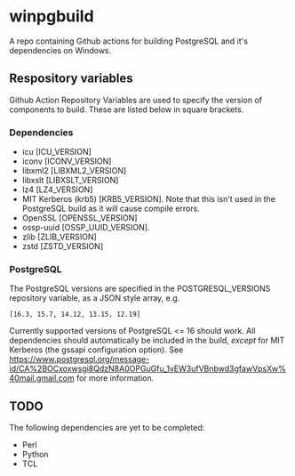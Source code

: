 # winpgbuild
A repo containing Github actions for building PostgreSQL and it's dependencies 
on Windows.

## Respository variables

Github Action Repository Variables are used to specify the version of 
components to build. These are listed below in square brackets.

### Dependencies

* icu [ICU_VERSION]
* iconv [ICONV_VERSION]
* libxml2 [LIBXML2_VERSION]
* libxslt [LIBXSLT_VERSION]
* lz4 [LZ4_VERSION]
* MIT Kerberos (krb5) [KRB5_VERSION]. Note that this isn't used in the 
  PostgreSQL build as it will cause compile errors.
* OpenSSL [OPENSSL_VERSION]
* ossp-uuid [OSSP_UUID_VERSION].
* zlib [ZLIB_VERSION]
* zstd [ZSTD_VERSION]

### PostgreSQL

The PostgreSQL versions are specified in the POSTGRESQL_VERSIONS repository 
variable,
as a JSON style array, e.g.

```[16.3, 15.7, 14.12, 13.15, 12.19]```

Currently supported versions of PostgreSQL <= 16 should work. All dependencies 
should automatically be included in the build, *except* for MIT Kerberos (the 
gssapi configuration option). See 
https://www.postgresql.org/message-id/CA%2BOCxoxwsgi8QdzN8A0OPGuGfu_1vEW3ufVBnbwd3gfawVpsXw%40mail.gmail.com
for more information.

## TODO

The following dependencies are yet to be completed:

* Perl
* Python
* TCL
